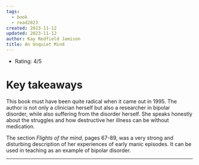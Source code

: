 ```yaml
---
tags:
  - book
  - read2023
created: 2023-11-12
updated: 2023-11-12
author: Kay Redfield Jamison
title: An Unquiet Mind
---
```

* Rating: 4/5

# Key takeaways

This book must have been quite radical when it came out in 1995. The author is not only a clinician herself but also a researcher in bipolar disorder, while also suffering from the disorder herself. She speaks honestly about the struggles and how destructive her illness can be without medication.

The section *Flights of the mind*, pages 67-89, was a very strong and disturbing description of her experiences of early manic episodes. It can be used in teaching as an example of bipolar disorder.


---

